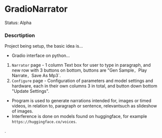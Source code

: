 # GradioNarrator
Status: Alpha

### Descrtiption
Project being setup, the basic idea is...
- Gradio interface on python...
1. `Narrator` page - 1 column Text box for user to type in paragraph, and new row with 3 buttons on bottom, buttons are "Gen Sample`, `Play Narrate`, `Save As Mp3`.
2. `Configure` page - Configuration of parameters and model settings and hardware, each in their own columns 3 in total, and button down bottom "Update Settings".
- Program is used to generate narrations intended for, images or timed videos, in relation to, paragraph or sentence, relevantsuch as slideshow of images. 
- Interference is done on models found on huggingface, for example `https://huggingface.co/voices`.

.
